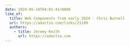 ```yaml
---
date: 2024-05-18T04:01:41+0800
like_of:
  title: Web Components from early 2024 · Chris Burnell
  url: https://adactio.com/links/21109
  authors:
    - title: Jeremy Keith
      url: https://adactio.com
---
```

